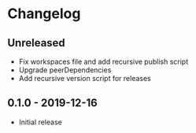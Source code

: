 # Changelog

## Unreleased

- Fix workspaces file and add recursive publish script
- Upgrade peerDependencies
- Add recursive version script for releases

## 0.1.0 - 2019-12-16

- Initial release
